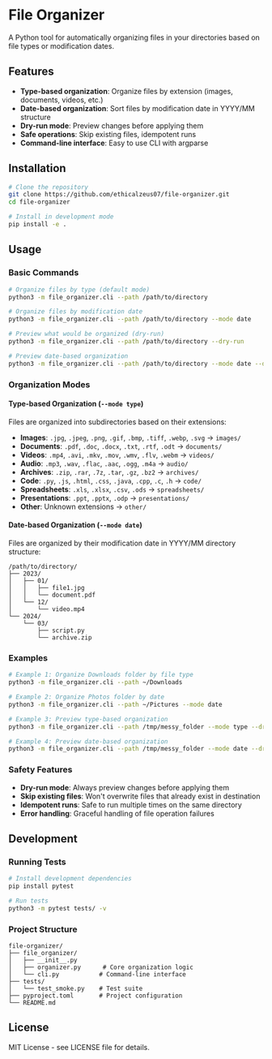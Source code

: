 # File Organizer

A Python tool for automatically organizing files in your directories based on file types or modification dates.

## Features

- **Type-based organization**: Organize files by extension (images, documents, videos, etc.)
- **Date-based organization**: Sort files by modification date in YYYY/MM structure
- **Dry-run mode**: Preview changes before applying them
- **Safe operations**: Skip existing files, idempotent runs
- **Command-line interface**: Easy to use CLI with argparse

## Installation

```bash
# Clone the repository
git clone https://github.com/ethicalzeus07/file-organizer.git
cd file-organizer

# Install in development mode
pip install -e .
```

## Usage

### Basic Commands

```bash
# Organize files by type (default mode)
python3 -m file_organizer.cli --path /path/to/directory

# Organize files by modification date
python3 -m file_organizer.cli --path /path/to/directory --mode date

# Preview what would be organized (dry-run)
python3 -m file_organizer.cli --path /path/to/directory --dry-run

# Preview date-based organization
python3 -m file_organizer.cli --path /path/to/directory --mode date --dry-run
```

### Organization Modes

#### Type-based Organization (`--mode type`)

Files are organized into subdirectories based on their extensions:

- **Images**: `.jpg`, `.jpeg`, `.png`, `.gif`, `.bmp`, `.tiff`, `.webp`, `.svg` → `images/`
- **Documents**: `.pdf`, `.doc`, `.docx`, `.txt`, `.rtf`, `.odt` → `documents/`
- **Videos**: `.mp4`, `.avi`, `.mkv`, `.mov`, `.wmv`, `.flv`, `.webm` → `videos/`
- **Audio**: `.mp3`, `.wav`, `.flac`, `.aac`, `.ogg`, `.m4a` → `audio/`
- **Archives**: `.zip`, `.rar`, `.7z`, `.tar`, `.gz`, `.bz2` → `archives/`
- **Code**: `.py`, `.js`, `.html`, `.css`, `.java`, `.cpp`, `.c`, `.h` → `code/`
- **Spreadsheets**: `.xls`, `.xlsx`, `.csv`, `.ods` → `spreadsheets/`
- **Presentations**: `.ppt`, `.pptx`, `.odp` → `presentations/`
- **Other**: Unknown extensions → `other/`

#### Date-based Organization (`--mode date`)

Files are organized by their modification date in YYYY/MM directory structure:

```
/path/to/directory/
├── 2023/
│   ├── 01/
│   │   ├── file1.jpg
│   │   └── document.pdf
│   └── 12/
│       └── video.mp4
└── 2024/
    └── 03/
        ├── script.py
        └── archive.zip
```

### Examples

```bash
# Example 1: Organize Downloads folder by file type
python3 -m file_organizer.cli --path ~/Downloads

# Example 2: Organize Photos folder by date
python3 -m file_organizer.cli --path ~/Pictures --mode date

# Example 3: Preview type-based organization
python3 -m file_organizer.cli --path /tmp/messy_folder --mode type --dry-run

# Example 4: Preview date-based organization
python3 -m file_organizer.cli --path /tmp/messy_folder --mode date --dry-run
```

### Safety Features

- **Dry-run mode**: Always preview changes before applying them
- **Skip existing files**: Won't overwrite files that already exist in destination
- **Idempotent runs**: Safe to run multiple times on the same directory
- **Error handling**: Graceful handling of file operation failures

## Development

### Running Tests

```bash
# Install development dependencies
pip install pytest

# Run tests
python3 -m pytest tests/ -v
```

### Project Structure

```
file-organizer/
├── file_organizer/
│   ├── __init__.py
│   ├── organizer.py      # Core organization logic
│   └── cli.py           # Command-line interface
├── tests/
│   └── test_smoke.py    # Test suite
├── pyproject.toml       # Project configuration
└── README.md
```

## License

MIT License - see LICENSE file for details.
